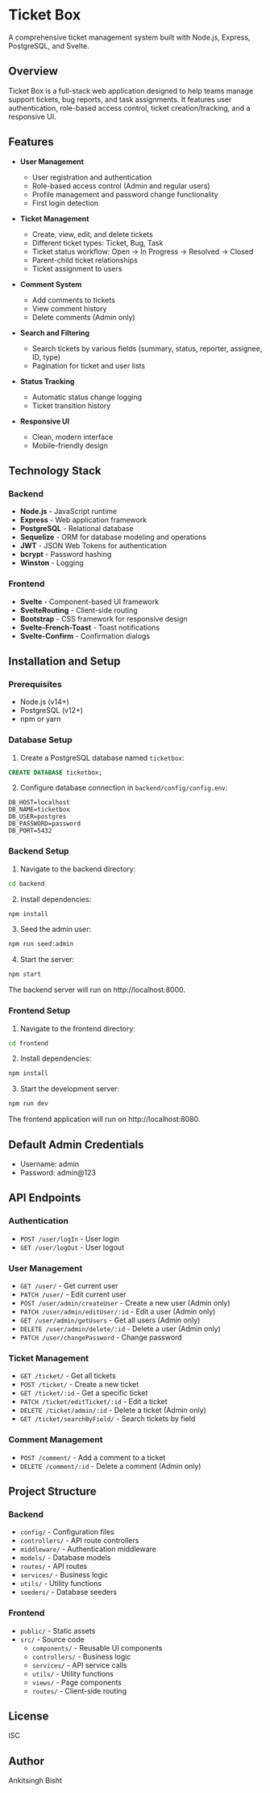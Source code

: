 # Ticket Box

A comprehensive ticket management system built with Node.js, Express, PostgreSQL, and Svelte.

## Overview

Ticket Box is a full-stack web application designed to help teams manage support tickets, bug reports, and task assignments. It features user authentication, role-based access control, ticket creation/tracking, and a responsive UI.

## Features

- **User Management**
  - User registration and authentication
  - Role-based access control (Admin and regular users)
  - Profile management and password change functionality
  - First login detection

- **Ticket Management**
  - Create, view, edit, and delete tickets
  - Different ticket types: Ticket, Bug, Task
  - Ticket status workflow: Open → In Progress → Resolved → Closed
  - Parent-child ticket relationships
  - Ticket assignment to users

- **Comment System**
  - Add comments to tickets
  - View comment history
  - Delete comments (Admin only)

- **Search and Filtering**
  - Search tickets by various fields (summary, status, reporter, assignee, ID, type)
  - Pagination for ticket and user lists

- **Status Tracking**
  - Automatic status change logging
  - Ticket transition history

- **Responsive UI**
  - Clean, modern interface
  - Mobile-friendly design

## Technology Stack

### Backend
- **Node.js** - JavaScript runtime
- **Express** - Web application framework
- **PostgreSQL** - Relational database
- **Sequelize** - ORM for database modeling and operations
- **JWT** - JSON Web Tokens for authentication
- **bcrypt** - Password hashing
- **Winston** - Logging

### Frontend
- **Svelte** - Component-based UI framework
- **SvelteRouting** - Client-side routing
- **Bootstrap** - CSS framework for responsive design
- **Svelte-French-Toast** - Toast notifications
- **Svelte-Confirm** - Confirmation dialogs

## Installation and Setup

### Prerequisites
- Node.js (v14+)
- PostgreSQL (v12+)
- npm or yarn

### Database Setup
1. Create a PostgreSQL database named `ticketbox`:
```sql
CREATE DATABASE ticketbox;
```

2. Configure database connection in `backend/config/config.env`:
```
DB_HOST=localhost
DB_NAME=ticketbox
DB_USER=postgres
DB_PASSWORD=password
DB_PORT=5432
```

### Backend Setup
1. Navigate to the backend directory:
```bash
cd backend
```

2. Install dependencies:
```bash
npm install
```

3. Seed the admin user:
```bash
npm run seed:admin
```

4. Start the server:
```bash
npm start
```

The backend server will run on http://localhost:8000.

### Frontend Setup
1. Navigate to the frontend directory:
```bash
cd frontend
```

2. Install dependencies:
```bash
npm install
```

3. Start the development server:
```bash
npm run dev
```

The frontend application will run on http://localhost:8080.

## Default Admin Credentials
- Username: admin
- Password: admin@123

## API Endpoints

### Authentication
- `POST /user/logIn` - User login
- `GET /user/logOut` - User logout

### User Management
- `GET /user/` - Get current user
- `PATCH /user/` - Edit current user
- `POST /user/admin/createUser` - Create a new user (Admin only)
- `PATCH /user/admin/editUser/:id` - Edit a user (Admin only)
- `GET /user/admin/getUsers` - Get all users (Admin only)
- `DELETE /user/admin/delete/:id` - Delete a user (Admin only)
- `PATCH /user/changePassword` - Change password

### Ticket Management
- `GET /ticket/` - Get all tickets
- `POST /ticket/` - Create a new ticket
- `GET /ticket/:id` - Get a specific ticket
- `PATCH /ticket/editTicket/:id` - Edit a ticket
- `DELETE /ticket/admin/:id` - Delete a ticket (Admin only)
- `GET /ticket/searchByField/` - Search tickets by field

### Comment Management
- `POST /comment/` - Add a comment to a ticket
- `DELETE /comment/:id` - Delete a comment (Admin only)

## Project Structure

### Backend
- `config/` - Configuration files
- `controllers/` - API route controllers
- `middleware/` - Authentication middleware
- `models/` - Database models
- `routes/` - API routes
- `services/` - Business logic
- `utils/` - Utility functions
- `seeders/` - Database seeders

### Frontend
- `public/` - Static assets
- `src/` - Source code
  - `components/` - Reusable UI components
  - `controllers/` - Business logic
  - `services/` - API service calls
  - `utils/` - Utility functions
  - `views/` - Page components
  - `routes/` - Client-side routing

## License
ISC

## Author
Ankitsingh Bisht